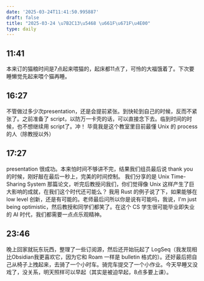 ```yaml
---
date: '2025-03-24T11:41:50.995887'
draft: false
title: "2025-03-24 \u7B2C13\u5468 \u661F\u671F\u4E00"
type: daily
---
```


## 11:41

本来订的猫粮时间是7点起来喂猫的，起床都11点了，可怜的大福饿着了。下次要睡懒觉先起来喂个猫再睡。


## 16:27

不管做过多少次presentation，还是会提前紧张。到快轮到自己的时候，反而不紧张了。之前准备了 script，以防万一卡壳的话，可以直接念下去。临到时间的时候，也不想继续用 script了。冲！ 毕竟我是这个教室里目前最懂 Unix 的 process 的人（除教授以外）


## 17:27

presentation 很成功。本来怕时间不够讲不完，结果我们组员最后说 thank you 的时候，刚好敲在最后一秒上，完美的时间控制。 我们分享的是 Unix Time-Sharing System 那篇论文，听完后教授问我们，你们觉得像 Unix 这样产生了巨大影响的成就，在我们这个时代还可能么？ 我用 Rust 的例子说了下，如果能够在 low level 创新，还是有可能的。老师最后问所以你是说有可能吗，我说，I'm just being optimistic，然后教授和同学们都笑了。在这个 CS 学生很可能毕业即失业的 AI 时代，我们都需要一点点乐观精神。


## 23:46

晚上回家就玩东玩西，整理了一些订阅源，然后还开始玩起了 LogSeq（我发现相比Obsidian我更喜欢它，因为它和 Roam 一样是 bulletin 格式的）。还好最后把自己从椅子上拽起来，去骑了一个小时车。骑完车提交了一个小作业。今天早睡又没戏了，没关系，明天照样可以早起（其实是被迫早起，8点多要上课）。

